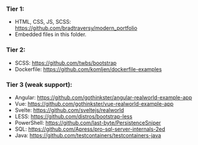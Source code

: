 ### Tier 1: 

* HTML, CSS, JS, SCSS: https://github.com/bradtraversy/modern_portfolio
* Embedded files in this folder.

### Tier 2:

* SCSS: https://github.com/twbs/bootstrap  
* Dockerfile: https://github.com/komljen/dockerfile-examples

### Tier 3 (weak support):

* Angular: https://github.com/gothinkster/angular-realworld-example-app  
* Vue: https://github.com/gothinkster/vue-realworld-example-app  
* Svelte: https://github.com/sveltejs/realworld
* LESS: https://github.com/distros/bootstrap-less
* PowerShell: https://github.com/last-byte/PersistenceSniper
* SQL: https://github.com/Apress/pro-sql-server-internals-2ed
* Java: https://github.com/testcontainers/testcontainers-java
